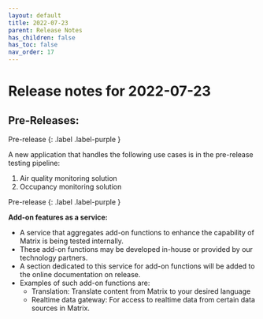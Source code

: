 ```yaml
---
layout: default
title: 2022-07-23
parent: Release Notes
has_children: false
has_toc: false
nav_order: 17
---
```


# Release notes for 2022-07-23


## Pre-Releases:

Pre-release
{: .label .label-purple }

A new application that handles the following use cases is in the pre-release testing pipeline:
1. Air quality monitoring solution
2. Occupancy monitoring solution


Pre-release
{: .label .label-purple }

**Add-on features as a service:**
- A service that aggregates add-on functions to enhance the capability of Matrix is being tested internally. 
- These add-on functions may be developed in-house or provided by our technology partners.
- A section dedicated to this service for add-on functions will be added to the online documentation on release. 
- Examples of such add-on functions are:
  - Translation: Translate content from Matrix to your desired language
  - Realtime data gateway: For access to realtime data from certain data sources in Matrix.
